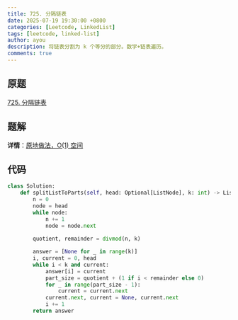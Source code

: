 ```yaml
---
title: 725. 分隔链表
date: 2025-07-19 19:30:00 +0800
categories: [Leetcode, LinkedList]
tags: [leetcode, linked-list]
author: ayou
description: 将链表分割为 k 个等分的部分。数学+链表遍历。
comments: true
---
```


## 原题
[725. 分隔链表](https://leetcode.cn/problems/split-linked-list-in-parts/)

## 题解
**详情**：[原地做法，O(1) 空间](https://leetcode.cn/problems/merge-nodes-in-between-zeros/solutions/1278727/jian-ji-xie-fa-by-endlesscheng-c4gf)

## 代码
```python
class Solution:
    def splitListToParts(self, head: Optional[ListNode], k: int) -> List[Optional[ListNode]]:
        n = 0
        node = head
        while node:
            n += 1
            node = node.next
        
        quotient, remainder = divmod(n, k)

        answer = [None for _ in range(k)]
        i, current = 0, head
        while i < k and current:
            answer[i] = current
            part_size = quotient + (1 if i < remainder else 0)
            for _ in range(part_size - 1):
                current = current.next
            current.next, current = None, current.next
            i += 1
        return answer
```
